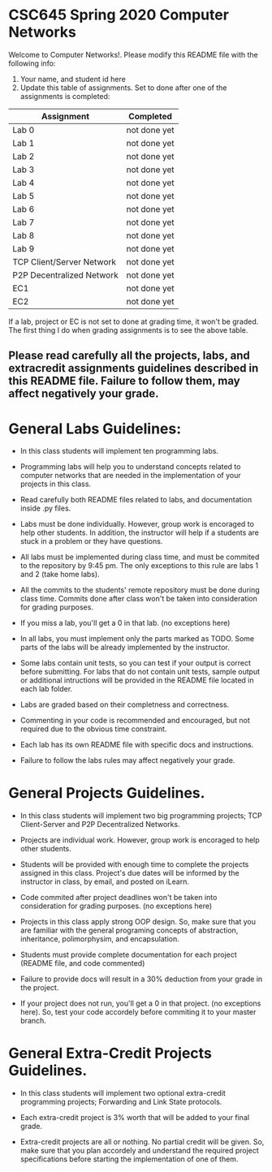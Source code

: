 # CSC645 Spring 2020 Computer Networks
Welcome to Computer Networks!. Please modify this README file with the following info: 
1. Your name, and student id here
2. Update this table of assignments. Set to done after one of the assignments is completed:

| Assignment               | Completed     |
| ------------------------ | ------------- |
| Lab 0                    | not done yet  |
| Lab 1                    | not done yet  |
| Lab 2                    | not done yet  |
| Lab 3                    | not done yet  |
| Lab 4                    | not done yet  |
| Lab 5                    | not done yet  |
| Lab 6                    | not done yet  |
| Lab 7                    | not done yet  |
| Lab 8                    | not done yet  |
| Lab 9                    | not done yet  |
| TCP Client/Server Network| not done yet  |
| P2P Decentralized Network| not done yet  |
| EC1                      | not done yet  |
| EC2                      | not done yet  |

If a lab, project or EC is not set to done at grading time, it won't be graded. The first thing I do when grading assignments is to see the above table. 

## Please read carefully all the projects, labs, and extracredit assignments guidelines described in this README file. Failure to follow them, may affect negatively your grade. 

# General Labs Guidelines:

* In this class students will implement ten programming labs.

* Programming labs will help you to understand concepts related to computer networks that are needed in the implementation of your projects in this class.  

* Read carefully both README files related to labs, and documentation inside .py files. 

* Labs must be done individually. However, group work is encoraged to help other students. In addition, the instructor will help if a students are stuck in a problem or they have questions.

* All labs must be implemented during class time, and must be commited to the repository by 9:45 pm. The only exceptions to this rule are labs 1 and 2 (take home labs).

* All the commits to the students' remote repository must be done during class time. Commits done after class won't be taken into consideration for grading purposes.

* If you miss a lab, you'll get a 0 in that lab. (no exceptions here)

* In all labs, you must implement only the parts marked as TODO. Some parts of the labs will be already implemented by the instructor. 

* Some labs contain unit tests, so you can test if your output is correct before submitting. For labs that do not contain unit tests, sample output or additional intructions will be provided in the README file located in each lab folder. 

* Labs are graded based on their completness and correctness. 

* Commenting in your code is recommended and encouraged, but not required due to the obvious time constraint. 

* Each lab has its own README file with specific docs and instructions.

* Failure to follow the labs rules may affect negatively your grade.

# General Projects Guidelines. 

* In this class students will implement two big programming projects; TCP Client-Server and P2P Decentralized Networks. 

* Projects are individual work. However, group work is encoraged to help other students.

* Students will be provided with enough time to complete the projects assigned in this class. Project's due dates will be informed by the instructor in class, by email, and posted on iLearn. 

* Code commited after project deadlines won't be taken into consideration for grading purposes. (no exceptions here)

* Projects in this class apply strong OOP design. So, make sure that you are familiar with the general programing concepts of abstraction, inheritance, polimorphysim, and encapsulation. 

* Students must provide complete documentation for each project (README file, and code commented) 

* Failure to provide docs will result in a 30% deduction from your grade in the project.

* If your project does not run, you'll get a 0 in that project. (no exceptions here). So, test your code accordely before commiting it to your master branch.

# General Extra-Credit Projects Guidelines. 

* In this class students will implement two optional extra-credit programming projects; Forwarding and Link State protocols. 

* Each extra-credit project is 3% worth that will be added to your final grade. 

* Extra-credit projects are all or nothing. No partial credit will be given. So, make sure that you plan accordely and understand the required project specifications before starting the implementation of one of them. 
 

